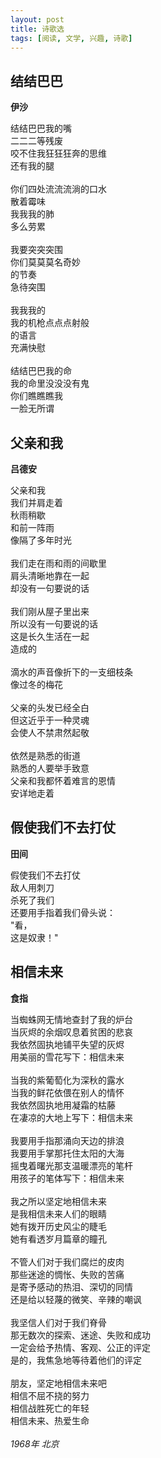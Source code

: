 ```yaml
---
layout: post
title: 诗歌选
tags: [阅读, 文学, 兴趣, 诗歌]
---
```



结结巴巴
-----------

**伊沙**

结结巴巴我的嘴<br /> 
二二二等残废<br />
咬不住我狂狂狂奔的思维<br />
还有我的腿<br />
<br />
你们四处流流流淌的口水<br />
散着霉味<br />
我我我的肺<br />
多么劳累<br />
<br />
我要突突突围<br />
你们莫莫莫名奇妙<br />
的节奏<br />
急待突围<br />
<br />
我我我的<br />
我的机枪点点点射般<br />
的语言<br />
充满快慰<br />
<br />
结结巴巴我的命<br />
我的命里没没没有鬼<br />
你们瞧瞧瞧我<br />
一脸无所谓<br />


父亲和我
----------
**吕德安**

父亲和我<br />
我们并肩走着<br />
秋雨稍歇<br />
和前一阵雨<br />
像隔了多年时光<br />
<br />
我们走在雨和雨的间歇里<br />
肩头清晰地靠在一起<br />
却没有一句要说的话<br />
<br />
我们刚从屋子里出来<br />
所以没有一句要说的话<br />
这是长久生活在一起<br />
造成的<br />
<br />
滴水的声音像折下的一支细枝条<br />
像过冬的梅花<br />
<br />
父亲的头发已经全白<br />
但这近乎于一种灵魂<br />
会使人不禁肃然起敬<br />
<br />
依然是熟悉的街道<br />
熟悉的人要举手致意<br />
父亲和我都怀着难言的恩情<br />
安详地走着<br />


假使我们不去打仗
--------------------

**田间**

假使我们不去打仗<br />
敌人用刺刀<br />
杀死了我们<br />
还要用手指着我们骨头说：<br />
"看，<br />
这是奴隶！"<br />



相信未来
-----------

**食指**

当蜘蛛网无情地查封了我的炉台<br />
当灰烬的余烟叹息着贫困的悲哀<br />
我依然固执地铺平失望的灰烬<br />
用美丽的雪花写下：相信未来<br />
<br />
当我的紫葡萄化为深秋的露水<br />
当我的鲜花依偎在别人的情怀<br />
我依然固执地用凝霜的枯藤<br />
在凄凉的大地上写下：相信未来<br />
<br />
我要用手指那涌向天边的排浪<br />
我要用手掌那托住太阳的大海<br />
摇曳着曙光那支温暖漂亮的笔杆<br />
用孩子的笔体写下：相信未来<br />
<br />
我之所以坚定地相信未来<br />
是我相信未来人们的眼睛<br />
她有拨开历史风尘的睫毛<br />
她有看透岁月篇章的瞳孔<br />
<br />
不管人们对于我们腐烂的皮肉<br />
那些迷途的惆怅、失败的苦痛<br />
是寄予感动的热泪、深切的同情<br />
还是给以轻蔑的微笑、辛辣的嘲讽<br />
<br />
我坚信人们对于我们脊骨<br />
那无数次的探索、迷途、失败和成功<br />
一定会给予热情、客观、公正的评定<br />
是的，我焦急地等待着他们的评定<br />
<br />
朋友，坚定地相信未来吧<br />
相信不屈不挠的努力<br />
相信战胜死亡的年轻<br />
相信未来、热爱生命<br />
<br />
*1968年 北京*

